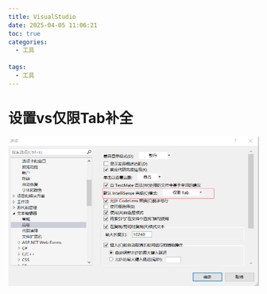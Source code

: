 ```yaml
---
title: VisualStudio
date: 2025-04-05 11:06:21
toc: true
categories:
  - 工具

tags:
  - 工具
---
```


# 设置vs仅限Tab补全
![](VisualStudio/file-20250405110623589.png)

